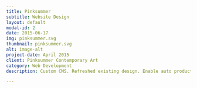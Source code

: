 ```yaml
---
title: Pinksummer
subtitle: Website Design
layout: default
modal-id: 2
date: 2015-06-17
img: pinksummer.svg
thumbnail: pinksummer.svg
alt: image-alt
project-date: April 2015
client: Pinksummer Contemporary Art
category: Web Development
description: Custom CMS. Refreshed existing design. Enable auto production of content for gallery staff. Introduction to statistic and mailing procedures and tools.

---
```

